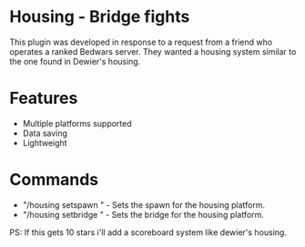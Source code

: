 # Housing - Bridge fights

This plugin was developed in response to a request from a friend who operates a ranked Bedwars server. They wanted a housing system similar to the one found in Dewier's housing.

# Features
- Multiple platforms supported
- Data saving
- Lightweight

# Commands
- "/housing setspawn <name>" - Sets the spawn for the housing platform.
- "/housing setbridge <name>" - Sets the bridge for the housing platform.

PS: If this gets 10 stars i'll add a scoreboard system like dewier's housing.
